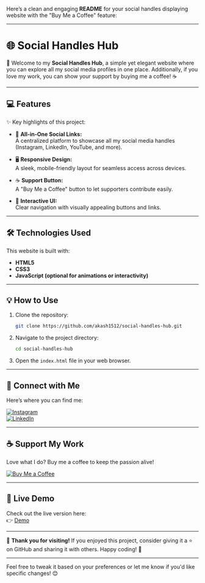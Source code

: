 Here’s a clean and engaging **README** for your social handles displaying website with the "Buy Me a Coffee" feature:

---

# 🌐 **Social Handles Hub**  

👋 Welcome to my **Social Handles Hub**, a simple yet elegant website where you can explore all my social media profiles in one place. Additionally, if you love my work, you can show your support by buying me a coffee! ☕  

---

## 💻 **Features**

✨ Key highlights of this project:  

- 📱 **All-in-One Social Links:**  
  A centralized platform to showcase all my social media handles (Instagram, LinkedIn, YouTube, and more).  

- 🖥️ **Responsive Design:**  
  A sleek, mobile-friendly layout for seamless access across devices.  

- ☕ **Support Button:**  
  A "Buy Me a Coffee" button to let supporters contribute easily.  

- 🔗 **Interactive UI:**  
  Clear navigation with visually appealing buttons and links.  

---

## 🛠️ **Technologies Used**

This website is built with:  

- **HTML5**  
- **CSS3**  
- **JavaScript (optional for animations or interactivity)**  

---

## 💡 **How to Use**

1. Clone the repository:  
   ```bash
   git clone https://github.com/akash1512/social-handles-hub.git
   ```

2. Navigate to the project directory:  
   ```bash
   cd social-handles-hub
   ```

3. Open the `index.html` file in your web browser.  

---

## 📧 **Connect with Me**

Here’s where you can find me:  

[![Instagram](https://img.shields.io/badge/Instagram-405DE6?style=flat&logo=instagram&logoColor=white)](https://www.instagram.com/pycraftr/)  
[![LinkedIn](https://img.shields.io/badge/LinkedIn-0077B5?style=flat&logo=linkedin&logoColor=white)](https://www.linkedin.com/in/akash-chaudhari-040ba0281)  

---

## ☕ **Support My Work**

Love what I do? Buy me a coffee to keep the passion alive!  

[![Buy Me a Coffee](https://img.shields.io/badge/Buy%20Me%20a%20Coffee-ffdd00?style=flat&logo=coffee&logoColor=black)](https://razorpay.me/@pycraftr)  

---

## 🚀 **Live Demo**

Check out the live version here:  
👉 [Demo](https://akashch1512.github.io/Social-Handles/)  

---

💬 **Thank you for visiting!** If you enjoyed this project, consider giving it a ⭐ on GitHub and sharing it with others. Happy coding! 🚀  

--- 

Feel free to tweak it based on your preferences or let me know if you'd like specific changes! 😊
